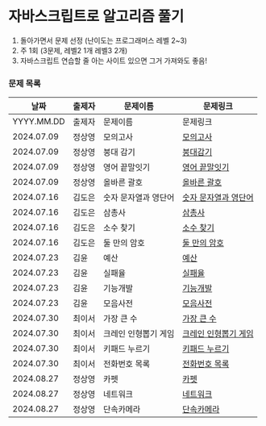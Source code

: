 # 자바스크립트로 알고리즘 풀기

1. 돌아가면서 문제 선정 (난이도는 프로그래머스 레벨 2~3)
2. 주 1회 (3문제, 레벨2 1개 레벨3 2개)
3. 자바스크립트 연습할 줄 아는 사이트 있으면 그거 가져와도 좋음!

### 문제 목록
  
| 날짜 | 출제자 |  문제이름 | 문제링크 |
|--------|------|-----|-------|
| YYYY.MM.DD | 출제자 |   문제이름   |  문제링크    |
| 2024.07.09 | 정상영 |   모의고사   |  [모의고사](https://school.programmers.co.kr/learn/courses/30/lessons/42840)    |
| 2024.07.09 | 정상영 |   붕대 감기   |  [붕대감기](https://school.programmers.co.kr/learn/courses/30/lessons/250137)    |
| 2024.07.09 | 정상영 |   영어 끝말잇기   |  [영어 끝말잇기](https://school.programmers.co.kr/learn/courses/30/lessons/12981)    |
| 2024.07.09 | 정상영 |   올바른 괄호   |  [올바른 괄호](https://school.programmers.co.kr/learn/courses/30/lessons/12909)    |
| 2024.07.16 | 김도은 |   숫자 문자열과 영단어   |  [숫자 문자열과 영단어](https://school.programmers.co.kr/learn/courses/30/lessons/81301)   |
| 2024.07.16 | 김도은 |   삼총사   |  [삼총사](https://school.programmers.co.kr/learn/courses/30/lessons/131705)   |
| 2024.07.16 | 김도은 |   소수 찾기   |  [소수 찾기](https://school.programmers.co.kr/learn/courses/30/lessons/42839)   |
| 2024.07.16 | 김도은 |   둘 만의 암호   |  [둘 만의 암호](https://school.programmers.co.kr/learn/courses/30/lessons/155652)   |
| 2024.07.23 | 김윤 |   예산   |  [예산](https://school.programmers.co.kr/learn/courses/30/lessons/12982)   |
| 2024.07.23 | 김윤 |   실패율   |  [실패율](https://school.programmers.co.kr/learn/courses/30/lessons/42889)   |
| 2024.07.23 | 김윤 |   기능개발   |  [기능개발](https://school.programmers.co.kr/learn/courses/30/lessons/42586)   |
| 2024.07.23 | 김윤 |   모음사전   |  [모음사전](https://school.programmers.co.kr/learn/courses/30/lessons/84512)   |
| 2024.07.30 | 최이서 |   가장 큰 수   |  [가장 큰 수](https://school.programmers.co.kr/learn/courses/30/lessons/42746)   |
| 2024.07.30 | 최이서 |   크레인 인형뽑기 게임   |  [크레인 인형뽑기 게임](https://school.programmers.co.kr/learn/courses/30/lessons/64061)   |
| 2024.07.30 | 최이서 |   키패드 누르기   |  [키패드 누르기](https://school.programmers.co.kr/learn/courses/30/lessons/67256)   |
| 2024.07.30 | 최이서 |   전화번호 목록   |  [전화번호 목록](https://school.programmers.co.kr/learn/courses/30/lessons/42577)   |
| 2024.08.27 | 정상영 |   카펫   |  [카펫](https://school.programmers.co.kr/learn/courses/30/lessons/42842)   |
| 2024.08.27 | 정상영 |   네트워크   |  [네트워크](https://school.programmers.co.kr/learn/courses/30/lessons/43162)   |
| 2024.08.27 | 정상영 |   단속카메라   |  [단속카메라](https://school.programmers.co.kr/learn/courses/30/lessons/42884)   |
